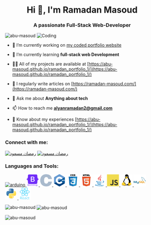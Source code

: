 <h1 align="center">Hi 👋, I'm Ramadan Masoud</h1>
<h3 align="center">A passionate Full-Stack Web-Developer</h3>

<img align="right" alt="Coding" width="400" src="https://media4.giphy.com/media/v1.Y2lkPTc5MGI3NjExMXlhZ202Z2Y3Zzh6aXhta3VidTRqaTBzYjQ3dnBodDV4ZnZtd2J1YSZlcD12MV9pbnRlcm5hbF9naWZfYnlfaWQmY3Q9Zw/6ib6KPmkeAjDTxMxij/giphy.gif" />

<p align="left"> <img src="https://komarev.com/ghpvc/?username=abu-masoud&label=Profile%20views&color=0e75b6&style=flat" alt="abu-masoud" /> </p>

- 🔭 I’m currently working on [my coded portfolio website](https://abu-masoud.github.io/ramadan_portfolio_1/)

- 🌱 I’m currently learning **full-stack web Development**

- 👨‍💻 All of my projects are available at [https://abu-masoud.github.io/ramadan_portfolio_1/](https://abu-masoud.github.io/ramadan_portfolio_1/)

- 📝 I regularly write articles on [https://ramadan-masoud.com/](https://ramadan-masoud.com/)

- 💬 Ask me about **Anything about tech**

- 📫 How to reach me **alyanramadan2@gmail.com**

- 📄 Know about my experiences [https://abu-masoud.github.io/ramadan_portfolio_1/](https://abu-masoud.github.io/ramadan_portfolio_1/)

<h3 align="left">Connect with me:</h3>
<p align="left">
<a href="http://linkedin.com/in/رمضان-مسعود-19aa802bb" target="x_blank"><img align="center" src="https://raw.githubusercontent.com/rahuldkjain/github-profile-readme-generator/master/src/images/icons/Social/linked-in-alt.svg" alt="رمضان مسعود" height="30" width="40" /></a>
<a href="https://www.facebook.com/rmdan.ms.wd.238407" target="x_blank"><img align="center" src="https://raw.githubusercontent.com/rahuldkjain/github-profile-readme-generator/master/src/images/icons/Social/facebook.svg" alt="رمضان مسعود" height="30" width="40" /></a>
</p>

<h3 align="left">Languages and Tools:</h3>
<p align="left"> <a href="https://www.arduino.cc/" target="_blank" rel="noreferrer"> <img src="https://cdn.worldvectorlogo.com/logos/arduino-1.svg" alt="arduino" width="40" height="40"/> </a> <a href="https://getbootstrap.com" target="_blank" rel="noreferrer"> <img src="https://raw.githubusercontent.com/devicons/devicon/master/icons/bootstrap/bootstrap-plain-wordmark.svg" alt="bootstrap" width="40" height="40"/> </a> <a href="https://www.cprogramming.com/" target="_blank" rel="noreferrer"> <img src="https://raw.githubusercontent.com/devicons/devicon/master/icons/c/c-original.svg" alt="c" width="40" height="40"/> </a> <a href="https://www.w3schools.com/cpp/" target="_blank" rel="noreferrer"> <img src="https://raw.githubusercontent.com/devicons/devicon/master/icons/cplusplus/cplusplus-original.svg" alt="cplusplus" width="40" height="40"/> </a> <a href="https://www.w3schools.com/css/" target="_blank" rel="noreferrer"> <img src="https://raw.githubusercontent.com/devicons/devicon/master/icons/css3/css3-original-wordmark.svg" alt="css3" width="40" height="40"/> </a> <a href="https://www.w3.org/html/" target="_blank" rel="noreferrer"> <img src="https://raw.githubusercontent.com/devicons/devicon/master/icons/html5/html5-original-wordmark.svg" alt="html5" width="40" height="40"/> </a> <a href="https://www.java.com" target="_blank" rel="noreferrer"> <img src="https://raw.githubusercontent.com/devicons/devicon/master/icons/java/java-original.svg" alt="java" width="40" height="40"/> </a> <a href="https://developer.mozilla.org/en-US/docs/Web/JavaScript" target="_blank" rel="noreferrer"> <img src="https://raw.githubusercontent.com/devicons/devicon/master/icons/javascript/javascript-original.svg" alt="javascript" width="40" height="40"/> </a> <a href="https://www.linux.org/" target="_blank" rel="noreferrer"> <img src="https://raw.githubusercontent.com/devicons/devicon/master/icons/linux/linux-original.svg" alt="linux" width="40" height="40"/> </a> <a href="https://www.mysql.com/" target="_blank" rel="noreferrer"> <img src="https://raw.githubusercontent.com/devicons/devicon/master/icons/mysql/mysql-original-wordmark.svg" alt="mysql" width="40" height="40"/> </a> <a href="https://www.python.org" target="_blank" rel="noreferrer"> <img src="https://raw.githubusercontent.com/devicons/devicon/master/icons/python/python-original.svg" alt="python" width="40" height="40"/> </a> <a href="https://reactjs.org/" target="_blank" rel="noreferrer"> <img src="https://raw.githubusercontent.com/devicons/devicon/master/icons/react/react-original-wordmark.svg" alt="react" width="40" height="40"/> </a> </p>

<p><img align="left" src="https://github-readme-stats.vercel.app/api/top-langs?username=abu-masoud&show_icons=true&locale=en&layout=compact" alt="abu-masoud" /></p>

<p>&nbsp;<img align="center" src="https://github-readme-stats.vercel.app/api?username=abu-masoud&show_icons=true&locale=en" alt="abu-masoud" /></p>

<p><img align="center" src="https://github-readme-streak-stats.herokuapp.com/?user=abu-masoud&" alt="abu-masoud" /></p>

